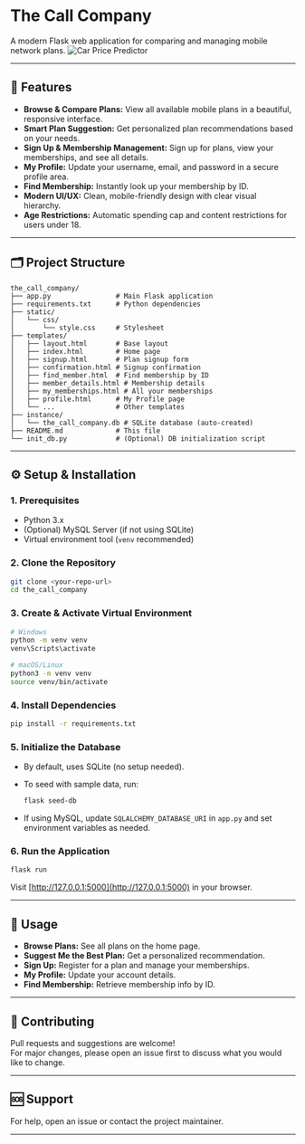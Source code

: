 # The Call Company

A modern Flask web application for comparing and managing mobile network plans.
![Car Price Predictor](https://github.com/shazimjaved/The-Call-Company/blob/main/tcc1.png)

---

## 🚀 Features

- **Browse & Compare Plans:** View all available mobile plans in a beautiful, responsive interface.
- **Smart Plan Suggestion:** Get personalized plan recommendations based on your needs.
- **Sign Up & Membership Management:** Sign up for plans, view your memberships, and see all details.
- **My Profile:** Update your username, email, and password in a secure profile area.
- **Find Membership:** Instantly look up your membership by ID.
- **Modern UI/UX:** Clean, mobile-friendly design with clear visual hierarchy.
- **Age Restrictions:** Automatic spending cap and content restrictions for users under 18.

---

## 🗂️ Project Structure

```
the_call_company/
├── app.py                # Main Flask application
├── requirements.txt      # Python dependencies
├── static/
│   └── css/
│       └── style.css     # Stylesheet
├── templates/
│   ├── layout.html       # Base layout
│   ├── index.html        # Home page
│   ├── signup.html       # Plan signup form
│   ├── confirmation.html # Signup confirmation
│   ├── find_member.html  # Find membership by ID
│   ├── member_details.html # Membership details
│   ├── my_memberships.html # All your memberships
│   ├── profile.html      # My Profile page
│   └── ...               # Other templates
├── instance/
│   └── the_call_company.db # SQLite database (auto-created)
├── README.md             # This file
└── init_db.py            # (Optional) DB initialization script
```

---

## ⚙️ Setup & Installation

### 1. Prerequisites

- Python 3.x
- (Optional) MySQL Server (if not using SQLite)
- Virtual environment tool (`venv` recommended)

### 2. Clone the Repository

```bash
git clone <your-repo-url>
cd the_call_company
```

### 3. Create & Activate Virtual Environment

```bash
# Windows
python -m venv venv
venv\Scripts\activate

# macOS/Linux
python3 -m venv venv
source venv/bin/activate
```

### 4. Install Dependencies

```bash
pip install -r requirements.txt
```

### 5. Initialize the Database

- By default, uses SQLite (no setup needed).
- To seed with sample data, run:
  ```bash
  flask seed-db
  ```

- If using MySQL, update `SQLALCHEMY_DATABASE_URI` in `app.py` and set environment variables as needed.

### 6. Run the Application

```bash
flask run
```
Visit [http://127.0.0.1:5000](http://127.0.0.1:5000) in your browser.

---

## 📝 Usage

- **Browse Plans:** See all plans on the home page.
- **Suggest Me the Best Plan:** Get a personalized recommendation.
- **Sign Up:** Register for a plan and manage your memberships.
- **My Profile:** Update your account details.
- **Find Membership:** Retrieve membership info by ID.

---

## 🤝 Contributing

Pull requests and suggestions are welcome!  
For major changes, please open an issue first to discuss what you would like to change.

---

## 🆘 Support

For help, open an issue or contact the project maintainer.

---

